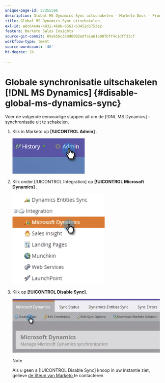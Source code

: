 ```yaml
---
unique-page-id: 37355596
description: Global MS Dynamics Sync uitschakelen - Marketo Docs - Productdocumentatie
title: Global MS Dynamics Sync uitschakelen
exl-id: a8c64e4a-4932-4686-8563-63452d3753e2
feature: Marketo Sales Insights
source-git-commit: 09a656c3a0d0002edfa1a61b987bff4c1dff33cf
workflow-type: tm+mt
source-wordcount: '46'
ht-degree: 2%

---
```


# Globale synchronisatie uitschakelen [!DNL MS Dynamics] {#disable-global-ms-dynamics-sync}

Voer de volgende eenvoudige stappen uit om de [!DNL MS Dynamics] -synchronisatie uit te schakelen.

1. Klik in Marketo op **[!UICONTROL Admin]** .

   ![](assets/one.png)

1. Klik onder [!UICONTROL Integration] op **[!UICONTROL Microsoft Dynamics]** .

   ![](assets/two.png)

1. Klik op **[!UICONTROL Disable Sync]**.

   ![](assets/three.png)

   >[!NOTE]
   >
   >Als u geen a [!UICONTROL Disable Sync] knoop in uw instantie ziet, gelieve [ de Steun van Marketo ](https://nation.marketo.com/t5/Support/ct-p/Support) te contacteren.
